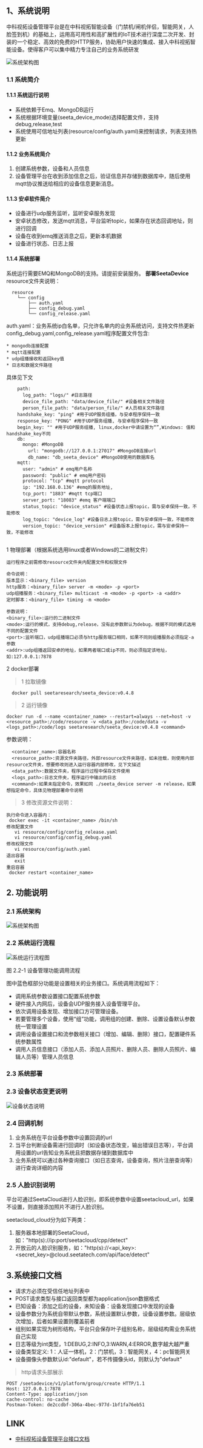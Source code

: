 ## 1、系统说明

中科视拓设备管理平台是在中科视拓智能设备（门禁机/闸机伴侣，智能网关，人脸签到机）的基础上，运用高可用性和高扩展性的IoT技术进行深度二次开发、封装的一个稳定、高效的免费的HTTP服务，协助用户快速的集成、接入中科视拓智能设备。使得客户可以集中精力专注自己的业务系统研发

![系统架构图](./image/7.png)


### 1.1 系统简介

#### 1.1.1 系统运行说明

* 系统依赖于Emq、MongoDB运行
* 系统根据环境变量(seeta_device_mode)选择配置文件，支持debug,release,test
* 系统使用可信地址列表(resource/config/auth.yaml)来控制请求，列表支持热更新



#### 1.1.2 业务系统简介
1) 创建系统参数，设备和人员信息
2) 设备管理平台在收到添加信息之后，验证信息并存储到数据库中，随后使用mqtt协议推送给相应的设备信息更新消息。 

#### 1.1.3 安卓软件简介
* 设备进行udp服务监听，监听安卓服务发现
* 安卓状态修改，发送mqtt消息，平台监听topic，如果存在状态回调地址，则进行回调
* 设备在收到emq推送消息之后，更新本机数据
* 设备进行状态、日志上报


#### 1.1.4 系统部署

系统运行需要EMQ和MongoDB的支持。请提前安装服务。
 **部署SeetaDevice**
resource文件夹说明：

```
  resource
    └── config
        ├── auth.yaml
        ├── config_debug.yaml
        └── config_release.yaml
```
  
  auth.yaml：业务系统ip白名单，只允许名单内的业务系统访问，支持文件热更新
  config_debug.yaml,config_release.yaml程序配置文件包含:

    * mongodb连接配置
    * mqtt连接配置
    * udp组播接收和返回key值
    * 日志和数据文件路径
  
  
具体见下文
  
    
```
    path:
      log_path: "logs/" #日志路径
      device_file_path: "data/device_file/" #设备相关文件路径
      person_file_path: "data/person_file/" #人员相关文件路径
    handshake_key: "ping" #用于UDP服务组播，与安卓程序保持一致
    response_key: "PONG" #用于UDP服务组播, 与安卓程序保持一致
    begin_key: "" #用于UDP服务组播, linux,docker中请设置为“”,Windows: 值和handshake_key不同
    db:
      mongo: #MongoDB
        url: "mongodb://127.0.0.1:27017" #MongoDB连接url
        db_name: "db_seeta_device" #MongoDB使用的数据库名
    mqtt:
      user: "admin" # emq用户名称
      password: "public" # emq用户密码
      protocol: "tcp" #mqtt protocol
      ip: "192.168.0.136" #emq的服务地址,
      tcp_port: "1883" #mqtt tcp端口
      server_port: "18083" #emq 客户端端口
      status_topic: "device_status" #设备状态上报topic，需与安卓保持一致，不能修改
      log_topic: "device_log" #设备日志上报topic，需与安卓保持一致，不能修改
      version_topic: "device_version" #设备版本上报topic，需与安卓保持一致，不能修改
   
```

 1 物理部署（根据系统选用linux或者Windows的二进制文件） 
 
 
   ```
   运行程序之前需修改resource文件夹内配置文件和权限文件
 
   命令说明：
   版本显示：<binary_file> version
   http服务：<binary_file> server -m <mode> -p <port>
   udp组播服务：<binary_file> multicast -m <mode> -p <port> -a <addr>
   定时脚本：<binary_file> timing -m <mode>
   
   参数说明：
   <binary_file>:运行的二进制文件
   <mode>:运行的模式，支持debug,release，没有此参数默认为debug，根据不同的模式选用不同的配置文件
   <port>:监听端口，udp组播端口必须与http服务端口相同，如果不同则组播服务必须指定-a参数
   <addr>:udp组播返回安卓的地址，如果两者端口或ip不同，则必须指定该地址，如:127.0.0.1:7878
   ```
 
2 docker部署 

> 1 拉取镜像

```
  docker pull seetaresearch/seeta_device:v0.4.8
```
> 2 运行镜像

```
docker run -d --name <container_name> --restart=always --net=host -v <resource_path>:/code/resource -v <data_path>:/code/data -v <logs_path>:/code/logs seetaresearch/seeta_device:v0.4.8 <command>
```
 
参数说明：

```
  <container_name>:容器名称
  <resource_path>:资源文件夹路径，外部resource文件夹路径，如未挂载，则使用内部resource文件夹，想要修改则进入运行容器内部修改，见下文描述
  <data_path>:数据文件夹，程序运行过程中保存文件使用
  <logs_path>:日志文件夹，程序运行中输出的日志
  <command>:如果未指定命令，效果如同 ./seeta_device server -m release，如果想指定命令，具体见物理部署命令说明 
```

> 3 修改资源文件说明：

```
执行命令进入容器内：
 docker exec -it <container_name> /bin/sh
修改配置文件
   vi resource/config/config_release.yaml
   vi resource/config/config_debug.yaml
修改权限文件
   vi resource/config/auth.yaml
退出容器
   exit
重启容器
 docker restart <container_name>
```


## 2. 功能说明
### 2.1 系统架构

![系统架构图](./image/struct.png)

### 2.2 系统运行流程
![系统运行流程图](./image/process.png)

图 2.2-1 设备管理功能调用流程

图中蓝色框部分功能是设置相关的业务接口。系统调用流程如下：

* 调用系统参数设置接口配置系统参数
* 硬件接入内网后，设备会UDP服务接入设备管理平台。
* 依次调用设备发现、增加接口方可管理设备。
* 若要管理多个设备，使用“组”功能，调用组的创建、删除、设置设备默认参数统一管理设置
* 调用设备设置接口和流参数相关接口（增加、编辑、删除）接口，配置硬件系统参数属性
* 调用人员信息接口（添加人员、添加人员照片、删除人员、删除人员照片、编辑人员等）管理人员信息

### 2.3 系统部署
	
### 2.3 设备状态变更说明

![设备状态说明](./image/device_backend.png)

### 2.4 回调机制

1. 业务系统在平台设备参数中设置回调的url
2. 当平台判断设备需进行回调时（如设备状态改变，输出错误日志等），平台调用设置的url告知业务系统且把数据存储到数据库中
3. 业务系统可以通过各种查询接口（如日志查询，设备查询，照片注册查询等）进行查询详细的内容

### 2.5 人脸识别说明

平台可通过SeetaCloud进行人脸识别，即系统参数中设置seetacloud_url，如果不设置，则直接添加照片不进行人脸识别。

seetacloud_cloud分为如下两类：
1. 服务器本地部署的SeetaCloud，如："http(s)://ip:port/seetacloud/cpp/detect"
2. 开放云的人脸识别服务，如："http(s)://&lt;api_key&gt;:&lt;secret_key&gt;@cloud.seetatech.com/api/face/detect"


## 3.系统接口文档

* 请求方必须在受信任地址列表中
* POST请求类型与接口返回类型都为application/json数据格式
* 已知设备：添加之后的设备，未知设备：设备发现接口中发现的设备
* 设备参数分为系统自带默认参数，系统设置默认参数，设备设置参数。层级依次增加，后者如果设置则覆盖前者
* 组别如果实现为树形结构，平台只会保存叶子组别名称，层级结构需业务系统自己实现
* 日志等级为int类型，1:DEBUG,2:INFO,3:WARN,4:ERROR,数字越大越严重
* 设备类型定义: 1：人证一体机，2：门禁机，3：智能网关，4：pc智能网关
* 设备摄像头参数默认id:"default"，若不传摄像头id，则默认为"default"

> http请求头部展示

```
POST /seetadevice/v1/platform/group/create HTTP/1.1
Host: 127.0.0.1:7878
Content-Type: application/json
cache-control: no-cache
Postman-Token: de2ccdbf-306a-4bec-977d-1bf1fa76eb51

```
## LINK

* [中科视拓设备管理平台接口文档](./api.md)



